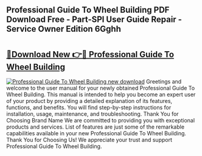 ## Professional Guide To Wheel Building PDF Download Free - Part-SPl User Guide Repair - Service Owner Edition 6Gghh

# <h2><a href="http://bc59518.oget.top/?id=Professional+Guide+To+Wheel+Building">🔗Download New 👉🔴 Professional Guide To Wheel Building</a></h2>

[![Professional Guide To Wheel Building new download](https://i.imgur.com/5g1atiW.png)](http://bc59518.oget.top/?id=Professional+Guide+To+Wheel+Building)
Greetings and welcome to the user manual for your newly obtained Professional Guide To Wheel Building. This manual is intended to help you become an expert user of your product by providing a detailed explanation of its features, functions, and benefits. You will find step-by-step instructions for installation, usage, maintenance, and troubleshooting. Thank You for Choosing Brand Name We are committed to providing you with exceptional products and services. List of features are just some of the remarkable capabilities available in your new Professional Guide To Wheel Building. Thank You for Choosing Us! We appreciate your trust and support Professional Guide To Wheel Building.
